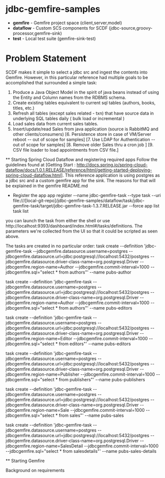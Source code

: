 # jdbc-gemfire-samples
 * **gemfire**  - Gemfire project space (client,server,model)
 * **dataflow** - Custom SCS components for SCDF (jdbc-source,groovy-processor,gemfire-sink)
 * **test**     - Local test suite (gemfire-sink-test)

# Problem Statement

SCDF makes it simple to select a jdbc src and ingest the contents into
Gemfire.  However, in this particular reference had multiple goals to
be accomplished that surrounded a simple task:

1. Produce a Java Object Model in the spirit of java beans instead of using the Entity and
Column names from the RDBMS schema.
2. Create existing tables equivalent to current sql tables (authors,
books, titles, etc.)
3. Refresh all tables (except sales related - txn) that have source
data in underlying SQL tables daily ( bulk load or incremental )
4. Load sales data from current sales tables.
5. Insert/update/read Sales from java application (source is RabbitMQ and other clients/consumers)
[6. Persistence store in case of VM/Server reboot -- out of scope for samples]
[7. Use LDAP for Authentication -- out of scope for samples]
[8. Remove older Sales thru a cron job ]
[9. CSV file loader to load appointments from CSV file.]


** Starting Spring Cloud Dataflow and registering required apps
Follow the guidelines found at
[Getting Start : http://docs.spring.io/spring-cloud-dataflow/docs/1.0.1.RELEASE/reference/html/getting-started-deploying-spring-cloud-dataflow.html]. This
reference application is using postgres as a jdbc src and a custom
gemfire app for the sink.  The reasons for that will be explained in
the gemfire README.md

* Register the app
app register --name jdbc-gemfire-task --type task --uri
file:///[local-git-repo]/jdbc-gemfire-samples/dataflow/task/jdbc-gemfire-task/target/jdbc-gemfire-task-1.3.7.RELEASE.jar
--force
app list
task list

you can launch the task from either the shell or use
http://localhost:9393/dashboard/index.html#/tasks/definitions. The
parameters we're collected from the UI so that it could be scripted
as seen above.

The tasks are created in no particular order:
task create --definition 'jdbc-gemfire-task
--jdbcgemfire.datasource.username=postgres
--jdbcgemfire.datasource.url=jdbc:postgresql://localhost:5432/postgres
--jdbcgemfire.datasource.driver-class-name=org.postgresql.Driver
--jdbcgemfire.region-name=Author --jdbcgemfire.commit-interval=1000
--jdbcgemfire.sql="select * from authors"' --name pubs-author

task create --definition 'jdbc-gemfire-task
--jdbcgemfire.datasource.username=postgres
--jdbcgemfire.datasource.url=jdbc:postgresql://localhost:5432/postgres
--jdbcgemfire.datasource.driver-class-name=org.postgresql.Driver
--jdbcgemfire.region-name=Author --jdbcgemfire.commit-interval=1000
--jdbcgemfire.sql="select * from authors"' --name pubs-editors

task create --definition 'jdbc-gemfire-task
--jdbcgemfire.datasource.username=postgres
--jdbcgemfire.datasource.url=jdbc:postgresql://localhost:5432/postgres
--jdbcgemfire.datasource.driver-class-name=org.postgresql.Driver
--jdbcgemfire.region-name=Editor --jdbcgemfire.commit-interval=1000
--jdbcgemfire.sql="select * from editors"' --name pubs-editors

task create --definition 'jdbc-gemfire-task
--jdbcgemfire.datasource.username=postgres
--jdbcgemfire.datasource.url=jdbc:postgresql://localhost:5432/postgres
--jdbcgemfire.datasource.driver-class-name=org.postgresql.Driver
--jdbcgemfire.region-name=Publisher --jdbcgemfire.commit-interval=1000
--jdbcgemfire.sql="select * from publishers"' --name pubs-publishers

task create --definition 'jdbc-gemfire-task
--jdbcgemfire.datasource.username=postgres
--jdbcgemfire.datasource.url=jdbc:postgresql://localhost:5432/postgres
--jdbcgemfire.datasource.driver-class-name=org.postgresql.Driver
--jdbcgemfire.region-name=Sale --jdbcgemfire.commit-interval=1000
--jdbcgemfire.sql="select * from sales"' --name pubs-sales

task create --definition 'jdbc-gemfire-task
--jdbcgemfire.datasource.username=postgres
--jdbcgemfire.datasource.url=jdbc:postgresql://localhost:5432/postgres
--jdbcgemfire.datasource.driver-class-name=org.postgresql.Driver
--jdbcgemfire.region-name=SalesDetail
--jdbcgemfire.commit-interval=1000
--jdbcgemfire.sql="select * from salesdetails"'
--name pubs-sales-details



** Starting Gemfire

Background on requirements 
